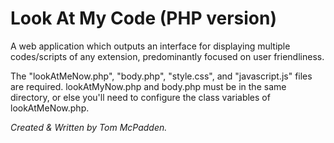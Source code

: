 # Look At My Code (PHP version)

A web application which outputs an interface for displaying multiple codes/scripts of any extension, predominantly focused on user friendliness.

The "lookAtMeNow.php", "body.php", "style.css", and "javascript.js" files are required. lookAtMyNow.php and body.php must be in the same directory, or else you'll need to configure the class variables of lookAtMeNow.php.

*Created & Written by Tom McPadden.*
